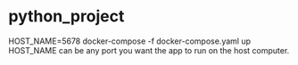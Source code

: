 # python_project
HOST_NAME=5678 docker-compose -f docker-compose.yaml up
HOST_NAME can be any port you want the app to run on the host computer.

